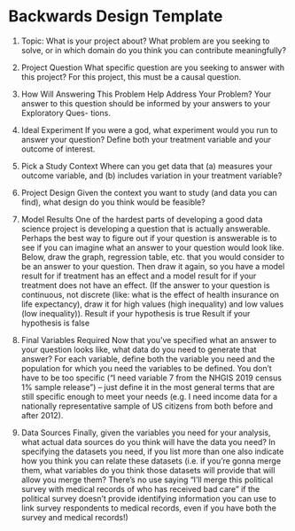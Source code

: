 # Backwards Design Template
1. Topic:
What is your project about? What problem are you seeking to solve, or in which domain do you think you can contribute meaningfully?
2. Project Question
What specific question are you seeking to answer with this project? For this project, this must be a causal question.
3. How Will Answering This Problem Help Address Your Problem?
Your answer to this question should be informed by your answers to your Exploratory Ques- tions.
4. Ideal Experiment
If you were a god, what experiment would you run to answer your question? Define both your treatment variable and your outcome of interest.
5. Pick a Study Context
Where can you get data that (a) measures your outcome variable, and (b) includes variation in your treatment variable?

6. Project Design
Given the context you want to study (and data you can find), what design do you think would be feasible?
7. Model Results
One of the hardest parts of developing a good data science project is developing a question that is actually answerable. Perhaps the best way to figure out if your question is answerable is to see if you can imagine what an answer to your question would look like. Below, draw the graph, regression table, etc. that you would consider to be an answer to your question. Then draw it again, so you have a model result for if treatment has an effect and a model result for if your treatment does not have an effect. (If the answer to your question is continuous, not discrete (like: what is the effect of health insurance on life expectancy), draw it for high values (high inequality) and low values (low inequality)).
Result if your hypothesis is true Result if your hypothesis is false
8. Final Variables Required
Now that you’ve specified what an answer to your question looks like, what data do you need to generate that answer?
For each variable, define both the variable you need and the population for which you need the variables to be defined.
You don’t have to be too specific (“I need variable 7 from the NHGIS 2019 census 1% sample release”) – just define it in the most general terms that are still specific enough to meet your needs (e.g. I need income data for a nationally representative sample of US citizens from both before and after 2012).


9. Data Sources
Finally, given the variables you need for your analysis, what actual data sources do you think will have the data you need?
In specifying the datasets you need, if you list more than one also indicate how you think you can relate these datasets (i.e. if you’re gonna merge them, what variables do you think those datasets will provide that will allow you merge them? There’s no use saying “I’ll merge this political survey with medical records of who has received bad care” if the political survey doesn’t provide identifying information you can use to link survey respondents to medical records, even if you have both the survey and medical records!)
